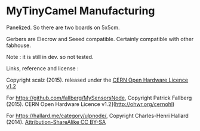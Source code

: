 # MyTinyCamel Manufacturing

Panelized. So there are two boards on 5x5cm.

Gerbers are Elecrow and Seeed compatible. 
Certainly compatible with other fabhouse.

Note : it is still in dev. so not tested.



Links, reference and license : 

Copyright scalz (2015). released under the [CERN Open Hardware Licence v1.2](http://ohwr.org/cernohl)

For https://github.com/fallberg/MySensorsNode,
Copyright Patrick Fallberg (2015). CERN Open Hardware Licence v1.2](http://ohwr.org/cernohl)

For https://hallard.me/category/ulpnode/, 
Copyright Charles-Henri Hallard (2014). [Attribution-ShareAlike CC BY-SA](https://creativecommons.org/licenses/)


